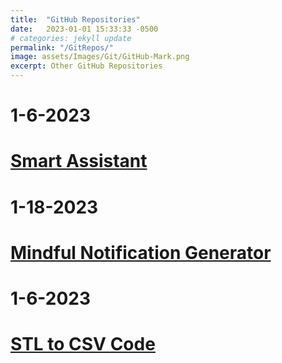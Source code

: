 ```yaml
---
title:  "GitHub Repositories"
date:   2023-01-01 15:33:33 -0500
# categories: jekyll update
permalink: "/GitRepos/"
image: assets/Images/Git/GitHub-Mark.png
excerpt: Other GitHub Repositories
---
```

# 1-6-2023
# [Smart Assistant](https://github.com/bji219/Smart_Assistant)

# 1-18-2023
# [Mindful Notification Generator](https://bji219.github.io/Mindful_Notis/)

# 1-6-2023
# [STL to CSV Code](https://bji219.github.io/STL_to_CSV/)
